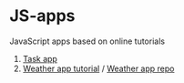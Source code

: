# JS-apps

JavaScript apps based on online tutorials

1) [Task app](https://github.com/bradtraversy/modern_js_udemy_projects/tree/master/tasklist_project)
2) [Weather app tutorial](https://www.youtube.com/watch?v=KqZGuzrY9D4) /
[Weather app repo](https://github.com/CodeExplainedRepo/Weather-App-JavaScript)
